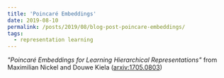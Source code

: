 ```yaml
---
title: 'Poincaré Embeddings'
date: 2019-08-10
permalink: /posts/2019/08/blog-post-poincare-embeddings/
tags:
  - representation learning
---
```


*"Poincaré Embeddings for Learning Hierarchical Representations"* from Maximilian Nickel and Douwe Kiela ([arxiv:1705.0803](https://arxiv.org/abs/1705.08039]))
